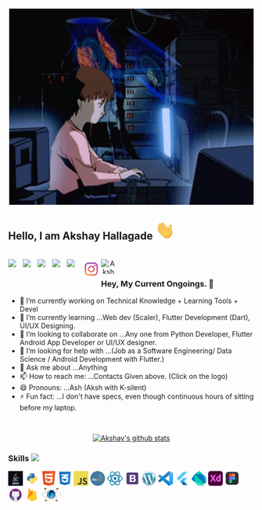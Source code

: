 <p align="center">

  <img src="Skills/main.gif" alt="Coder GIF" width="500" height="400">
  
</p>

## Hello, I am Akshay Hallagade <img src="https://github.com/AbdallahHemdan/AbdallahHemdan/blob/master/wave.gif" width="40">

<br/>

<div align="center">

<a href="https://www.hackerrank.com/akshayhallagade1">
  <img align="left" width="30px" src="https://assets.brandfolder.com/y9ol94wb/v/331198/view@2x.png?v=1591971279" draggable="false" />
</a>

<a href="https://www.linkedin.com/in/akshayhallagade/">
  <img align="left" width="30px" src="https://cdn.worldvectorlogo.com/logos/linkedin-icon-2.svg" draggable="false" />
</a>

<a href="https://github.com/likeitaash">
  <img align="left" width="30px" src="https://cdn.uconnectlabs.com/wp-content/uploads/sites/46/2019/04/GitHub-Mark.png" draggable="false" />
</a>

<a href="mailto:akshayhallagade2612@gmail.com">
  <img align="left" width="30px" src="https://encrypted-tbn0.gstatic.com/images?q=tbn:ANd9GcS-432TiQYC0uBfJf4dBsNuzL8KKAm1yYD-8WN23pjZtIRL_IN7ZAdz7e6RUuAOuSCog_8&usqp=CAU" draggable="false" />
</a>

<a href="https://www.facebook.com/hallagade/">
  <img align="left" width="30px" src="https://cdn4.iconfinder.com/data/icons/social-media-flat-7/64/Social-media_Facebook-512.png" draggable="false" />
</a>

<a href="https://www.instagram.com/akshay_hallagade/">
  <img align="left"  width="40px" src="Skills/insta.png" draggable="false" />
</a>

<a href="https://dev.to/likeitaash">
  <img align="left" img src="https://d2fltix0v2e0sb.cloudfront.net/dev-badge.svg" alt="Akshay Hallagade's DEV Profile" height="30" width="30">
</a>

</div>

<br />

### Hey, My Current Ongoings. 👋

- 🔭 I’m currently working on Technical Knowledge + Learning Tools + Devel
- 🌱 I’m currently learning ...Web dev (Scaler), Flutter Development (Dart), UI/UX Designing.
- 👯 I’m looking to collaborate on ...Any one from Python Developer, Flutter Android App Developer or UI/UX designer.
- 🤔 I’m looking for help with ...(Job as a Software Engineering/ Data Science / Android Development with Flutter.)
- 💬 Ask me about ...Anything
- 📫 How to reach me: ...Contacts Given above. (Click on the logo)
- 😄 Pronouns: ...Ash (Aksh with K-silent)
- ⚡ Fun fact: ...I don't have specs, even though continuous hours of sitting before my laptop.

<br/>

<div align="center">
  
[![Akshay's github stats](https://github-readme-stats.vercel.app/api?username=likeitaash)](https://github.com/anuraghazra/github-readme-stats)

</div>

### Skills <img src="https://media.giphy.com/media/WUlplcMpOCEmTGBtBW/giphy.gif" width="40">

<div>
  
  <code><img height="30" src="Skills/java.png"></code>
  <code><img height="30" src="Skills/python.png"></code>
  <code><img height="30" src="Skills/html.png"></code>
  <code><img height="30" src="Skills/css.png"></code>
  <code><img height="30" src="Skills/javascript.png"></code>
  <code><img height="30" src="Skills/mysql.png"></code>
  <code><img height="30" src="Skills/react.png"></code>
  <code><img height="30" src="Skills/bootstrap.png"></code>
  <code><img height="30" src="Skills/wordpress.jfif"></code>
  <code><img height="30" src="Skills/VSCode.png"></code>
  <code><img height="30" src="Skills/flutter.png"></code>
  <code><img height="30" src="Skills/dart.png"></code>
  <code><img height="30" src="Skills/XD.png"></code>
  <code><img height="30" src="Skills/Figma.png"></code>
  <code><img height="30" src="Skills/Github desktop.png"></code>
  <code><img height="30" src="Skills/firebase.png"></code>
  <code><img height="30" src="Skills/Proteus.png"></code>

</div>
